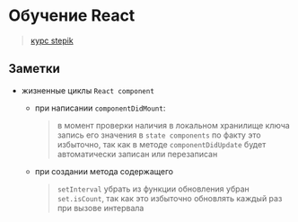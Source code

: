 
# Обучение React

>[курс stepik](https://stepik.org/lesson/680793/step/1?unit=679478)

## Заметки

+ жизненные циклы `React component`
  + при написании `componentDidMount`:
    > в момент проверки наличия в локальном хранилище ключа запись его значения в `state components`
    по факту это избыточно, так как в методе `componentDidUpdate` будет автоматически записан или
    перезаписан

  + при создании метода содержащего
    >`setInterval` убрать из функции обновления убран `set.isCount`, так как это избыточно обновлять каждый раз при вызове интервала
